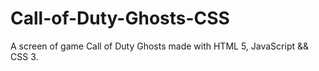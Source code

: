 # Call-of-Duty-Ghosts-CSS
A screen of game Call of Duty Ghosts made with HTML 5, JavaScript && CSS 3.
